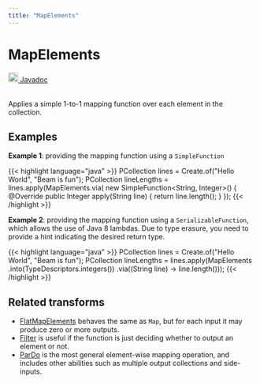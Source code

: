 ```yaml
---
title: "MapElements"
---
```


<!--
Licensed under the Apache License, Version 2.0 (the "License");
you may not use this file except in compliance with the License.
You may obtain a copy of the License at

http://www.apache.org/licenses/LICENSE-2.0

Unless required by applicable law or agreed to in writing, software
distributed under the License is distributed on an "AS IS" BASIS,
WITHOUT WARRANTIES OR CONDITIONS OF ANY KIND, either express or implied.
See the License for the specific language governing permissions and
limitations under the License.
-->

# MapElements

<table align="left">
    <a target="_blank" class="button"
        href="https://beam.apache.org/releases/javadoc/current/index.html?org/apache/beam/sdk/transforms/MapElements.html">
      <img src="https://beam.apache.org/images/logos/sdks/java.png" width="20px" height="20px"
           alt="Javadoc" />
     Javadoc
    </a>
</table>
<br><br>

Applies a simple 1-to-1 mapping function over each element in the collection.

## Examples

**Example 1**: providing the mapping function using a `SimpleFunction`

{{< highlight language="java" >}}
PCollection<String> lines = Create.of("Hello World", "Beam is fun");
PCollection<Integer> lineLengths = lines.apply(MapElements.via(
new SimpleFunction<String, Integer>() {
@Override
public Integer apply(String line) {
return line.length();
}
});
{{< /highlight >}}

**Example 2**: providing the mapping function using a `SerializableFunction`,
which allows the use of Java 8 lambdas. Due to type erasure, you need
to provide a hint indicating the desired return type.

{{< highlight language="java" >}}
PCollection<String> lines = Create.of("Hello World", "Beam is fun");
PCollection<Integer> lineLengths = lines.apply(MapElements
.into(TypeDescriptors.integers())
.via((String line) -> line.length()));
{{< /highlight >}}

## Related transforms

- [FlatMapElements](/documentation/transforms/java/elementwise/flatmapelements) behaves the same as `Map`, but for
  each input it may produce zero or more outputs.
- [Filter](/documentation/transforms/java/elementwise/filter) is useful if the function is just
  deciding whether to output an element or not.
- [ParDo](/documentation/transforms/java/elementwise/pardo) is the most general element-wise mapping
  operation, and includes other abilities such as multiple output collections and side-inputs.
